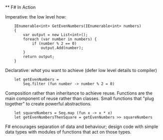** F# In Action

Imperative: the low level how:
```
    IEnumerable<int> GetEvenNumbers(IEnumerable<int> numbers)
    {
        var output = new List<int>();
        foreach (var number in numbers) {
            if (number % 2 == 0)
                output.Add(number);
        }
        return output;
    }
```

Declarative: _what_ you want to achieve (defer low level details to compiler)
```
    let getEvenNumbers =
        Seq.filter (fun number -> number % 2 = 0)
```

Composition rather than inheritance to achieve reuse. 
Functions are the main component of reuse rather than classes.
Small functions that "plug together" to create powerful abstractions.

```
    let squareNumbers = Seq.map (fun x -> x * x)
    let getEvenNumbersThenSquare = getEvenNumbers >> squareNumbers
```

F# encourages separation of data and behaviour; design code with simple data types with modules of functions that act on those types.


